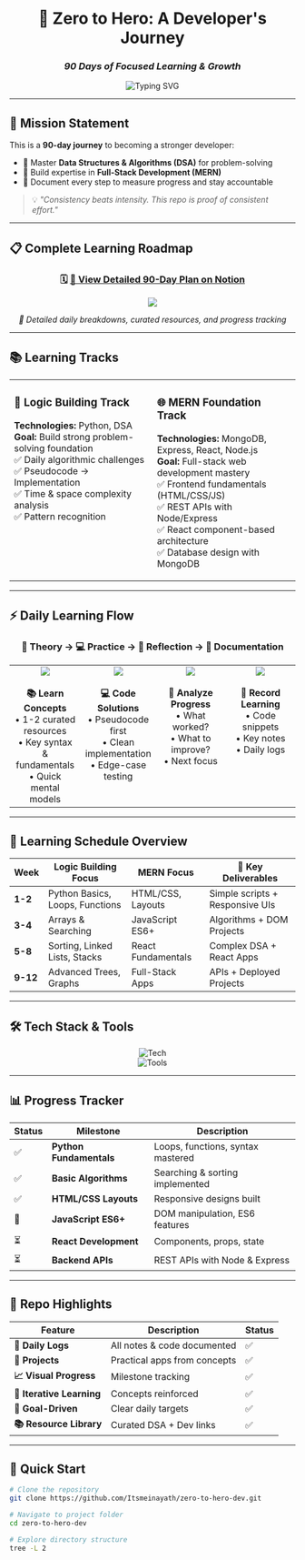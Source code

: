 <div align="center">

# 🚀 Zero to Hero: A Developer's Journey  
### *90 Days of Focused Learning & Growth*  

<img src="https://readme-typing-svg.herokuapp.com?font=Fira+Code&pause=1000&color=00D4FF&center=true&vCenter=true&width=600&lines=Building+Strong+Fundamentals;Mastering+DSA+%26+Full+Stack+Development;Python+%7C+MERN+Stack;90+Days+Challenge+%7C+Daily+Commitment" alt="Typing SVG" />  

</div>  

---

## 🎯 Mission Statement  

This is a **90-day journey** to becoming a stronger developer:  
- 🔹 Master **Data Structures & Algorithms (DSA)** for problem-solving  
- 🔹 Build expertise in **Full-Stack Development (MERN)**  
- 🔹 Document every step to measure progress and stay accountable  

> 💡 *"Consistency beats intensity. This repo is proof of consistent effort."*

---

## 📋 Complete Learning Roadmap  

<div align="center">

### 🗓️ [📖 View Detailed 90-Day Plan on Notion](https://holly-calliandra-fea.notion.site/90-day-logic-dsa-plan-24946bdd79e480859877c3e75a9e0821?pvs=74)

<a href="https://holly-calliandra-fea.notion.site/90-day-logic-dsa-plan-24946bdd79e480859877c3e75a9e0821?pvs=74">
<img src="https://img.shields.io/badge/Notion-000000?style=for-the-badge&logo=notion&logoColor=white" />
</a>  

*📌 Detailed daily breakdowns, curated resources, and progress tracking*  

</div>

---

## 📚 Learning Tracks  

<div align="center">

<table>
  <tr>
    <td width="50%" valign="top">

### 🧠 Logic Building Track  
**Technologies:** Python, DSA  
**Goal:** Build strong problem-solving foundation  
✅ Daily algorithmic challenges  
✅ Pseudocode → Implementation  
✅ Time & space complexity analysis  
✅ Pattern recognition  

</td>
<td width="50%" valign="top">

### 🌐 MERN Foundation Track  
**Technologies:** MongoDB, Express, React, Node.js  
**Goal:** Full-stack web development mastery  
✅ Frontend fundamentals (HTML/CSS/JS)  
✅ REST APIs with Node/Express  
✅ React component-based architecture  
✅ Database design with MongoDB  

</td>
  </tr>
</table>

</div>

---

## ⚡ Daily Learning Flow  

<div align="center">

### 📖 Theory → 💻 Practice → 🤔 Reflection → 📝 Documentation  

<table>
  <tr>
    <td align="center" width="25%" valign="top">
      <img src="https://img.shields.io/badge/Theory-30--60%20min-ff6b6b?style=for-the-badge&logo=book&logoColor=white" />
      <br><br>
      <strong>📚 Learn Concepts</strong><br>
      • 1-2 curated resources<br>
      • Key syntax & fundamentals<br>
      • Quick mental models
    </td>
    <td align="center" width="25%" valign="top">
      <img src="https://img.shields.io/badge/Practice-60--120%20min-4ecdc4?style=for-the-badge&logo=code&logoColor=white" />
      <br><br>
      <strong>💻 Code Solutions</strong><br>
      • Pseudocode first<br>
      • Clean implementation<br>
      • Edge-case testing
    </td>
    <td align="center" width="25%" valign="top">
      <img src="https://img.shields.io/badge/Reflection-5--10%20min-45b7d1?style=for-the-badge&logo=lightbulb&logoColor=white" />
      <br><br>
      <strong>🤔 Analyze Progress</strong><br>
      • What worked?<br>
      • What to improve?<br>
      • Next focus
    </td>
    <td align="center" width="25%" valign="top">
      <img src="https://img.shields.io/badge/Documentation-Daily-96ceb4?style=for-the-badge&logo=markdown&logoColor=white" />
      <br><br>
      <strong>📝 Record Learning</strong><br>
      • Code snippets<br>
      • Key notes<br>
      • Daily logs
    </td>
  </tr>
</table>

</div>

---

## 📅 Learning Schedule Overview  

<div align="center">

| Week | Logic Building Focus | MERN Focus | 🎯 Key Deliverables |
|------|----------------------|------------|---------------------|
| **1-2** | Python Basics, Loops, Functions | HTML/CSS, Layouts | Simple scripts + Responsive UIs |
| **3-4** | Arrays & Searching | JavaScript ES6+ | Algorithms + DOM Projects |
| **5-8** | Sorting, Linked Lists, Stacks | React Fundamentals | Complex DSA + React Apps |
| **9-12** | Advanced Trees, Graphs | Full-Stack Apps | APIs + Deployed Projects |

</div>

---

## 🛠️ Tech Stack & Tools  

<div align="center">

![Tech](https://skillicons.dev/icons?i=python,javascript,html,css,react,nodejs,express,mongodb&theme=dark)  
![Tools](https://skillicons.dev/icons?i=vscode,git,github,postman,figma,vercel&theme=dark)

</div>

---

## 📊 Progress Tracker  

<div align="center">

| Status | Milestone | Description |
|--------|-----------|-------------|
| ✅ | **Python Fundamentals** | Loops, functions, syntax mastered |
| ✅ | **Basic Algorithms** | Searching & sorting implemented |
| ✅ | **HTML/CSS Layouts** | Responsive designs built |
| 🔄 | **JavaScript ES6+** | DOM manipulation, ES6 features |
| ⏳ | **React Development** | Components, props, state |
| ⏳ | **Backend APIs** | REST APIs with Node & Express |

</div>

---

## 🌟 Repo Highlights  

<div align="center">

| Feature | Description | Status |
|---------|-------------|--------|
| **📝 Daily Logs** | All notes & code documented | ✅ |
| **🧪 Projects** | Practical apps from concepts | ✅ |
| **📈 Visual Progress** | Milestone tracking | ✅ |
| **🔄 Iterative Learning** | Concepts reinforced | ✅ |
| **🎯 Goal-Driven** | Clear daily targets | ✅ |
| **📚 Resource Library** | Curated DSA + Dev links | ✅ |

</div>

---

## 🚀 Quick Start  

```bash
# Clone the repository
git clone https://github.com/Itsmeinayath/zero-to-hero-dev.git

# Navigate to project folder
cd zero-to-hero-dev

# Explore directory structure
tree -L 2

